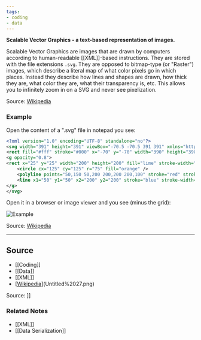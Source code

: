 ```yaml
---
tags:
- coding
- data
---
```

**Scalable Vector Graphics - a text-based representation of images.**

Scalable Vector Graphics are images that are drawn by computers according to human-readable [[XML]]-based instructions. They are stored with the file extensions `.svg`. They are opposed to bitmap-type (or "Raster") images, which describe a literal map of what color pixels go in which places. Instead they describe how lines and shapes are drawn, how thick they are, what color they are, what their transparency is, etc. This allows you to infinitely zoom in on a SVG and never see pixelization.

Source: [Wikipedia](https://en.wikipedia.org/wiki/Scalable_Vector_Graphics)

### Example

Open the content of a ".svg" file in notepad you see:

```xml
<?xml version="1.0" encoding="UTF-8" standalone="no"?>
<svg width="391" height="391" viewBox="-70.5 -70.5 391 391" xmlns="http://www.w3.org/2000/svg">
<rect fill="#fff" stroke="#000" x="-70" y="-70" width="390" height="390"/>
<g opacity="0.8">
<rect x="25" y="25" width="200" height="200" fill="lime" stroke-width="4" stroke="pink" />
	<circle cx="125" cy="125" r="75" fill="orange" />
	<polyline points="50,150 50,200 200,200 200,100" stroke="red" stroke-width="4" fill="none" />
	<line x1="50" y1="50" x2="200" y2="200" stroke="blue" stroke-width="4" />
</g>
</svg>
```

Open it in a browser or image viewer and you see (minus the grid):

![Example](SVG_example.svg)

Source: [Wikipedia](https://en.wikipedia.org/wiki/Scalable_Vector_Graphics)

---

## Source
- [[Coding]]
- [[Data]]
- [[XML]]
- [[Wikipedia](https://en.wikipedia.org/wiki/Scalable_Vector_Graphics)](Untitled%2027.png)

Source: ]]

### Related Notes
- [[XML]] 
- [[Data Serialization]]